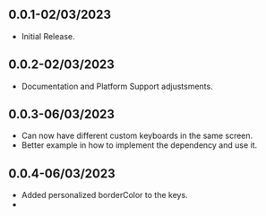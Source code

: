 ## 0.0.1-02/03/2023

* Initial Release.

## 0.0.2-02/03/2023

* Documentation and Platform Support adjustsments.

## 0.0.3-06/03/2023

* Can now have different custom keyboards in the same screen.
* Better example in how to implement the dependency and use it.

## 0.0.4-06/03/2023

* Added personalized borderColor to the keys.
* 
